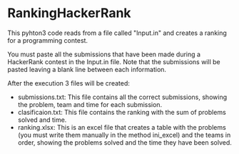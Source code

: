 # RankingHackerRank
This pyhton3 code reads from a file called "Input.in" and creates a ranking for a programming contest.

You must paste all the submissions that have been made during a HackerRank contest in the Input.in file. Note that the submissions will be pasted leaving a blank line between each information.

After the execution 3 files will be created:
  - submissions.txt: This file contains all the correct submissions, showing the problem, team and time for each submission.
  - clasificaion.txt: This file contains the ranking with the sum of problems solved and time.
  - ranking.xlsx: This is an excel file that creates a table with the problems (you must write them manually in the method ini_excel) and the teams in order, showing the problems solved and the time they have been solved.  
